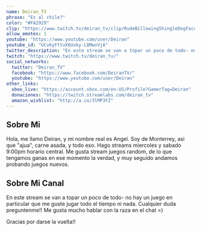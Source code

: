 ```yaml
---
name: Deiran_TV
phrase: "Es al chile?"
color: "#FA2929"
clip: "https://www.twitch.tv/deiran_tv/clip/RudeBillowingShingleDogFace-jBdMRTnDIWzHCSQE"
allow_emotes: 1
youtube: "https://www.youtube.com/user/Deiran"
youtube_id: "UCv6yFttuX6Uuky-L8MwvVjA"
twitter_description: "En este stream se van a topar un poco de todo- no hay un juego en particular que me guste jugar todo el tiempo ni nada. Cualquier duda preguntenme!! Me gusta mucho hablar con la raza en el chat =)"
twitch: "https://www.twitch.tv/deiran_tv/"
social_networks:
  twitter: "Deiran_TV"
  facebook: "https://www.facebook.com/DeiranTV/"
  youtube: "https://www.youtube.com/user/Deiran"
other_links:
  xbox_live: "https://account.xbox.com/en-US/Profile?GamerTag=Deiran"
  donaciones: "https://twitch.streamlabs.com/deiran_tv"
  amazon_wishlist: "http://a.co/3lMP3FZ"
---
```

<h2>Sobre <span class="cursive">Mi</span></h2>
<p class="streamer-about">Hola, me llamo Deiran, y mi nombre real es Angel. Soy de Monterrey, asi que "ajua", carne asada, y todo eso. Hago streams miercoles y sabado 9:00pm horario central. Me gusta stream juegos random, de lo que tengamos ganas en ese momento la verdad, y muy seguido andamos probando juegos nuevos.</p>

<h2>Sobre <span class="cursive">Mi Canal</span></h2>
<p class="streamer-channel">En este stream se van a topar un poco de todo- no hay un juego en particular que me guste jugar todo el tiempo ni nada. Cualquier duda preguntenme!! Me gusta mucho hablar con la raza en el chat =)</p>
<p>Gracias por darse la vuelta!!</p>